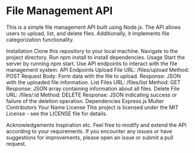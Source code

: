 # File Management API
This is a simple file management API built using Node.js. The API allows users to upload, list, and delete files. Additionally, it implements file categorization functionality.

Installation
Clone this repository to your local machine.
Navigate to the project directory.
Run npm install to install dependencies.
Usage
Start the server by running npm start.
Use API endpoints to interact with the file management system.
API Endpoints
Upload File
URL: /files/upload
Method: POST
Request Body: Form data with the file to upload.
Response: JSON with the uploaded file information.
List Files
URL: /files/list
Method: GET
Response: JSON array containing information about all files.
Delete File
URL: /files/:id
Method: DELETE
Response: JSON indicating success or failure of the deletion operation.
Dependencies
Express.js
Multer
Contributors
Your Name
License
This project is licensed under the MIT License - see the LICENSE file for details.

Acknowledgements
Inspiration
etc.
Feel free to modify and extend the API according to your requirements. If you encounter any issues or have suggestions for improvements, please open an issue or submit a pull request.
